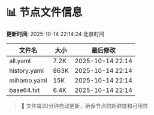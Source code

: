 # 📊 节点文件信息

**更新时间**: 2025-10-14 22:14:24 北京时间

| 文件名 | 大小 | 最后修改 |
|--------|------|----------|
| all.yaml | 7.2K | 2025-10-14 22:14 |
| history.yaml | 863K | 2025-10-14 22:14 |
| mihomo.yaml | 15K | 2025-10-14 22:14 |
| base64.txt | 6.4K | 2025-10-14 22:14 |

> 🔄 文件每30分钟自动更新，确保节点的新鲜度和可用性
